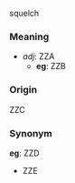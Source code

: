 squelch
### Meaning
+ _adj_: ZZA
    + __eg__: ZZB

### Origin

ZZC

### Synonym

__eg__: ZZD

+ ZZE


